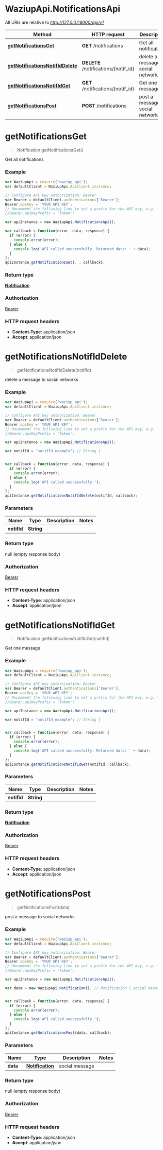 # WaziupApi.NotificationsApi

All URIs are relative to *http://127.0.0.1:8000/api/v1*

Method | HTTP request | Description
------------- | ------------- | -------------
[**getNotificationsGet**](NotificationsApi.md#getNotificationsGet) | **GET** /notifications | Get all notifications
[**getNotificationsNotifIdDelete**](NotificationsApi.md#getNotificationsNotifIdDelete) | **DELETE** /notifications/{notif_id} | delete a message to social networks
[**getNotificationsNotifIdGet**](NotificationsApi.md#getNotificationsNotifIdGet) | **GET** /notifications/{notif_id} | Get one message
[**getNotificationsPost**](NotificationsApi.md#getNotificationsPost) | **POST** /notifications | post a message to social networks


<a name="getNotificationsGet"></a>
# **getNotificationsGet**
> Notification getNotificationsGet()

Get all notifications

### Example
```javascript
var WaziupApi = require('waziup_api');
var defaultClient = WaziupApi.ApiClient.instance;

// Configure API key authorization: Bearer
var Bearer = defaultClient.authentications['Bearer'];
Bearer.apiKey = 'YOUR API KEY';
// Uncomment the following line to set a prefix for the API key, e.g. "Token" (defaults to null)
//Bearer.apiKeyPrefix = 'Token';

var apiInstance = new WaziupApi.NotificationsApi();

var callback = function(error, data, response) {
  if (error) {
    console.error(error);
  } else {
    console.log('API called successfully. Returned data: ' + data);
  }
};
apiInstance.getNotificationsGet(, , callback);
```

### Return type

[**Notification**](Notification.md)

### Authorization

[Bearer](../README.md#Bearer)

### HTTP request headers

 - **Content-Type**: application/json
 - **Accept**: application/json

<a name="getNotificationsNotifIdDelete"></a>
# **getNotificationsNotifIdDelete**
> getNotificationsNotifIdDelete(notifId)

delete a message to social networks

### Example
```javascript
var WaziupApi = require('waziup_api');
var defaultClient = WaziupApi.ApiClient.instance;

// Configure API key authorization: Bearer
var Bearer = defaultClient.authentications['Bearer'];
Bearer.apiKey = 'YOUR API KEY';
// Uncomment the following line to set a prefix for the API key, e.g. "Token" (defaults to null)
//Bearer.apiKeyPrefix = 'Token';

var apiInstance = new WaziupApi.NotificationsApi();

var notifId = "notifId_example"; // String | 


var callback = function(error, data, response) {
  if (error) {
    console.error(error);
  } else {
    console.log('API called successfully.');
  }
};
apiInstance.getNotificationsNotifIdDelete(notifId, callback);
```

### Parameters

Name | Type | Description  | Notes
------------- | ------------- | ------------- | -------------
 **notifId** | **String**|  | 

### Return type

null (empty response body)

### Authorization

[Bearer](../README.md#Bearer)

### HTTP request headers

 - **Content-Type**: application/json
 - **Accept**: application/json

<a name="getNotificationsNotifIdGet"></a>
# **getNotificationsNotifIdGet**
> Notification getNotificationsNotifIdGet(notifId)

Get one message

### Example
```javascript
var WaziupApi = require('waziup_api');
var defaultClient = WaziupApi.ApiClient.instance;

// Configure API key authorization: Bearer
var Bearer = defaultClient.authentications['Bearer'];
Bearer.apiKey = 'YOUR API KEY';
// Uncomment the following line to set a prefix for the API key, e.g. "Token" (defaults to null)
//Bearer.apiKeyPrefix = 'Token';

var apiInstance = new WaziupApi.NotificationsApi();

var notifId = "notifId_example"; // String | 


var callback = function(error, data, response) {
  if (error) {
    console.error(error);
  } else {
    console.log('API called successfully. Returned data: ' + data);
  }
};
apiInstance.getNotificationsNotifIdGet(notifId, callback);
```

### Parameters

Name | Type | Description  | Notes
------------- | ------------- | ------------- | -------------
 **notifId** | **String**|  | 

### Return type

[**Notification**](Notification.md)

### Authorization

[Bearer](../README.md#Bearer)

### HTTP request headers

 - **Content-Type**: application/json
 - **Accept**: application/json

<a name="getNotificationsPost"></a>
# **getNotificationsPost**
> getNotificationsPost(data)

post a message to social networks

### Example
```javascript
var WaziupApi = require('waziup_api');
var defaultClient = WaziupApi.ApiClient.instance;

// Configure API key authorization: Bearer
var Bearer = defaultClient.authentications['Bearer'];
Bearer.apiKey = 'YOUR API KEY';
// Uncomment the following line to set a prefix for the API key, e.g. "Token" (defaults to null)
//Bearer.apiKeyPrefix = 'Token';

var apiInstance = new WaziupApi.NotificationsApi();

var data = new WaziupApi.Notification(); // Notification | social message


var callback = function(error, data, response) {
  if (error) {
    console.error(error);
  } else {
    console.log('API called successfully.');
  }
};
apiInstance.getNotificationsPost(data, callback);
```

### Parameters

Name | Type | Description  | Notes
------------- | ------------- | ------------- | -------------
 **data** | [**Notification**](Notification.md)| social message | 

### Return type

null (empty response body)

### Authorization

[Bearer](../README.md#Bearer)

### HTTP request headers

 - **Content-Type**: application/json
 - **Accept**: application/json


